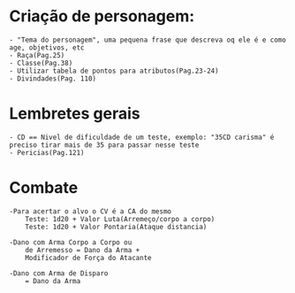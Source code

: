 # Criação de personagem:
    - "Tema do personagem", uma pequena frase que descreva oq ele é e como age, objetivos, etc
    - Raça(Pag.25)
    - Classe(Pag.38)
    - Utilizar tabela de pontos para atributos(Pag.23-24)
    - Divindades(Pag. 110)
    
# Lembretes gerais
    - CD == Nivel de dificuldade de um teste, exemplo: "35CD carisma" é preciso tirar mais de 35 para passar nesse teste
    - Pericias(Pag.121)

# Combate   
    -Para acertar o alvo o CV é a CA do mesmo
        Teste: 1d20 + Valor Luta(Arremeço/corpo a corpo)
        Teste: 1d20 + Valor Pontaria(Ataque distancia)

    -Dano com Arma Corpo a Corpo ou
        de Arremesso = Dano da Arma +
        Modificador de Força do Atacante

    -Dano com Arma de Disparo
        = Dano da Arma